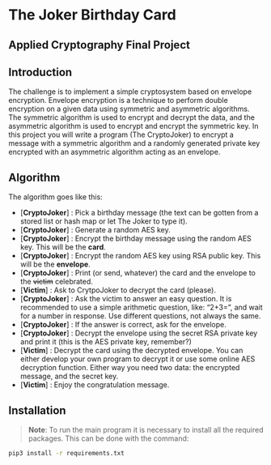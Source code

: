 # The Joker Birthday Card
## Applied Cryptography Final Project 


## Introduction

The challenge is to implement a simple cryptosystem based on envelope encryption. Envelope
encryption is a technique to perform double encryption on a given data using symmetric and
asymmetric algorithms. The symmetric algorithm is used to encrypt and decrypt the data, and the
asymmetric algorithm is used to encrypt and encrypt the symmetric key.
In this project you will write a program (The CryptoJoker) to encrypt a message with a symmetric
algorithm and a randomly generated private key encrypted with an asymmetric algorithm acting as an
envelope.

## Algorithm
The algorithm goes like this:
- [**CryptoJoker**] : Pick a birthday message (the text can be gotten from a stored list or hash map or let The Joker to type it).
- [**CryptoJoker**] : Generate a random AES key.
- [**CryptoJoker**] : Encrypt the birthday message using the random AES key. This will be the **card**.
- [**CryptoJoker**] : Encrypt the random AES key using RSA public key. This will be the **envelope**.
- [**CryptoJoker**] : Print (or send, whatever) the card and the envelope to the ~~victim~~ celebrated.
- [**Victim**] : Ask to CrytpoJoker to decrypt the card (please). 
- [**CryptoJoker**] : Ask the victim to answer an easy question. It is recommended to use a simple  arithmetic question, like: “2+3=”, and wait for a number in response. Use different questions, not  always the same.
- [**CryptoJoker**] : If the answer is correct, ask for the envelope.
- [**CryptoJoker**] : Decrypt the envelope using the secret RSA private key and print it (this is the AES  private key, remember?) 
- [**Victim**] : Decrypt the card using the decrypted envelope. You can either develop your own  program to decrypt it or use some online AES decryption function. Either way you need two  data: the encrypted message, and the secret key. 
- [**Victim**] : Enjoy the congratulation message.  


## Installation

> **Note**: To run the main program it is necessary to install all the required packages.
This can be done with the command:


```sh
pip3 install -r requirements.txt 
```
